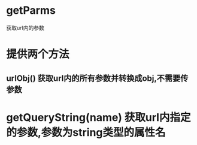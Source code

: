 # getParms
获取url内的参数

# 提供两个方法

## urlObj() 获取url内的所有参数并转换成obj,不需要传参数

# getQueryString(name) 获取url内指定的参数,参数为string类型的属性名

## 
